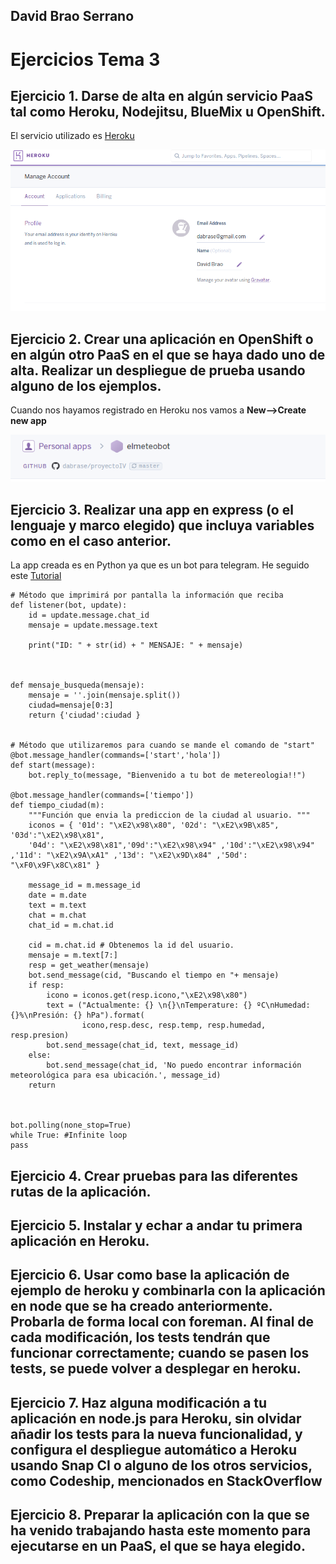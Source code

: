 ## David Brao Serrano

# Ejercicios Tema 3

## Ejercicio 1. Darse de alta en algún servicio PaaS tal como Heroku, Nodejitsu, BlueMix u OpenShift.

El servicio utilizado es [Heroku](https://dashboard.heroku.com)

![](capturas/tema3/ejer1.png)

## Ejercicio 2. Crear una aplicación en OpenShift o en algún otro PaaS en el que se haya dado uno de alta. Realizar un despliegue de prueba usando alguno de los ejemplos.

Cuando nos hayamos registrado en Heroku nos vamos a **New-->Create new app**

![](capturas/tema3/ejer2.png)

## Ejercicio 3. Realizar una app en express (o el lenguaje y marco elegido) que incluya variables como en el caso anterior.

La app creada es en Python ya que es un bot para telegram. He seguido este [Tutorial](http://bytelix.com/guias/crear-propio-bot-telegram/)

```
# Método que imprimirá por pantalla la información que reciba
def listener(bot, update):
    id = update.message.chat_id
    mensaje = update.message.text

    print("ID: " + str(id) + " MENSAJE: " + mensaje)



def mensaje_busqueda(mensaje):
    mensaje = ''.join(mensaje.split())
    ciudad=mensaje[0:3]
    return {'ciudad':ciudad }


# Método que utilizaremos para cuando se mande el comando de "start"
@bot.message_handler(commands=['start','hola'])
def start(message):
    bot.reply_to(message, "Bienvenido a tu bot de metereologia!!")
    
@bot.message_handler(commands=['tiempo'])
def tiempo_ciudad(m):
    """Función que envia la prediccion de la ciudad al usuario. """
    iconos = { '01d': "\xE2\x98\x80", '02d': "\xE2\x9B\x85", '03d':"\xE2\x98\x81",
    '04d': "\xE2\x98\x81",'09d':"\xE2\x98\x94" ,'10d':"\xE2\x98\x94" ,'11d': "\xE2\x9A\xA1" ,'13d': "\xE2\x9D\x84" ,'50d': "\xF0\x9F\x8C\x81" }
    
    message_id = m.message_id
    date = m.date
    text = m.text
    chat = m.chat
    chat_id = m.chat.id
    
    cid = m.chat.id # Obtenemos la id del usuario.
    mensaje = m.text[7:]
    resp = get_weather(mensaje)
    bot.send_message(cid, "Buscando el tiempo en "+ mensaje)
    if resp:
        icono = iconos.get(resp.icono,"\xE2\x98\x80")
        text = ("Actualmente: {} \n{}\nTemperature: {} ºC\nHumedad: {}%\nPresión: {} hPa").format(
                icono,resp.desc, resp.temp, resp.humedad, resp.presion)
        bot.send_message(chat_id, text, message_id)
    else:
        bot.send_message(chat_id, 'No puedo encontrar información meteorológica para esa ubicación.', message_id)
    return
    


bot.polling(none_stop=True)  
while True: #Infinite loop 
pass
```


## Ejercicio 4. Crear pruebas para las diferentes rutas de la aplicación.



## Ejercicio 5. Instalar y echar a andar tu primera aplicación en Heroku.

## Ejercicio 6. Usar como base la aplicación de ejemplo de heroku y combinarla con la aplicación en node que se ha creado anteriormente. Probarla de forma local con foreman. Al final de cada modificación, los tests tendrán que funcionar correctamente; cuando se pasen los tests, se puede volver a desplegar en heroku.

## Ejercicio 7. Haz alguna modificación a tu aplicación en node.js para Heroku, sin olvidar añadir los tests para la nueva funcionalidad, y configura el despliegue automático a Heroku usando Snap CI o alguno de los otros servicios, como Codeship, mencionados en StackOverflow

## Ejercicio 8. Preparar la aplicación con la que se ha venido trabajando hasta este momento para ejecutarse en un PaaS, el que se haya elegido. 
